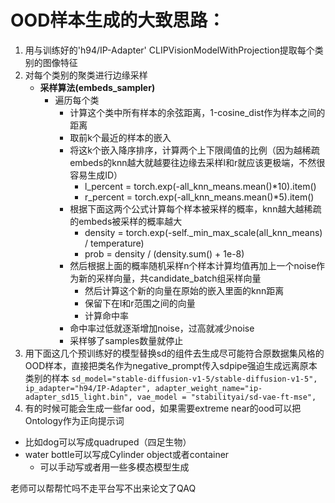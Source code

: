 # OOD样本生成的大致思路：
1. 用与训练好的'h94/IP-Adapter' CLIPVisionModelWithProjection提取每个类别的图像特征
2. 对每个类别的聚类进行边缘采样
   - **采样算法(embeds_sampler)**
      - 遍历每个类
        - 计算这个类中所有样本的余弦距离，1-cosine_dist作为样本之间的距离
        - 取前k个最近的样本的嵌入
        - 将这k个嵌入降序排序，计算两个上下限阈值的比例（因为越稀疏embeds的knn越大就越要往边缘去采样l和r就应该更极端，不然很容易生成ID）
          - l_percent = torch.exp(-all_knn_means.mean()*10).item()
          - r_percent = torch.exp(-all_knn_means.mean()*5).item()
        - 根据下面这两个公式计算每个样本被采样的概率，knn越大越稀疏的embeds被采样的概率越大
          - density = torch.exp(-self._min_max_scale(all_knn_means) / temperature)
          - prob = density / (density.sum() + 1e-8)
        - 然后根据上面的概率随机采样n个样本计算均值再加上一个noise作为新的采样向量，共candidate_batch组采样向量
          - 然后计算这个新的向量在原始的嵌入里面的knn距离
          - 保留下在l和r范围之间的向量
          - 计算命中率
        - 命中率过低就逐渐增加noise，过高就减少noise
        - 采样够了samples数量就停止
3. 用下面这几个预训练好的模型替换sd的组件去生成尽可能符合原数据集风格的OOD样本，直接把类名作为negative_prompt传入sdpipe强迫生成远离原本类别的样本
` sd_model="stable-diffusion-v1-5/stable-diffusion-v1-5",
ip_adapter="h94/IP-Adapter",
adapter_weight_name="ip-adapter_sd15_light.bin",
vae_model = "stabilityai/sd-vae-ft-mse", `
4. 有的时候可能会生成一些far ood，如果需要extreme near的ood可以把Ontology作为正向提示词
- 比如dog可以写成quadruped（四足生物）
- water bottle可以写成Cylinder object或者container
  - 可以手动写或者用一些多模态模型生成


老师可以帮帮忙吗不走平台写不出来论文了QAQ




